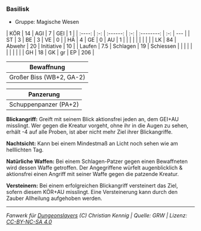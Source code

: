 ### Basilisk

- Gruppe: Magische Wesen

|  KÖR   | 14  |   AGI    |  7  |    GEI     |  1  |
| :----: | :-: | :------: | :-: | :--------: | :-: | --- |
|   ST   |  3  |    BE    |  3  |     VE     |  0  |
|   HÄ   |  4  |    GE    |  0  |     AU     |  1  |
|        |     |          |     |            |     |     |
|   LK   | 84  |  Abwehr  | 20  | Initiative | 10  |
| Laufen | 7.5 | Schlagen | 19  | Schiessen  |     |
|        |     |          |     |            |     |     |
|   GH   | 18  |    GK    | gr  |     EP     | 206 |

|        Bewaffnung        |
| :----------------------: |
| Großer Biss (WB+2, GA-2) |

|       Panzerung       |
| :-------------------: |
| Schuppenpanzer (PA+2) |

**Blickangriff:** Greift mit seinem Blick aktionsfrei jeden an, dem GEI+AU misslingt. Wer gegen die Kreatur vorgeht, ohne ihr in die Augen zu sehen, erhält -4 auf alle Proben, ist aber nicht mehr Ziel ihrer Blickangriffe.

**Nachtsicht:** Kann bei einem Mindestmaß an Licht noch sehen wie am helllichten Tag.

**Natürliche Waffen:** Bei einem Schlagen-Patzer gegen einen Bewaffneten wird dessen Waffe getroffen. Der Angegriffene würfelt augenblicklich & aktionsfrei einen Angriff mit seiner Waffe gegen die patzende Kreatur.

**Versteinern:** Bei einem erfolgreichen Blickangriff versteinert das Ziel, sofern diesem KÖR+AU misslingt. Eine Versteinerung kann durch den Zauber Allheilung aufgehoben werden.

---

_Fanwerk für [Dungeonslayers](https://www.dungeonslayers.net/) (C) Christian Kennig | Quelle: GRW | Lizenz: [CC-BY-NC-SA 4.0](https://creativecommons.org/licenses/by-nc-sa/4.0/deed.de)_
